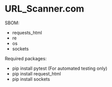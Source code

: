 # URL_Scanner.com

SBOM:
* requests_html
* re
* os
* sockets


Required packages:
 * pip install pytest (For automated testing only)
 * pip install request_html
 * pip install sockets
